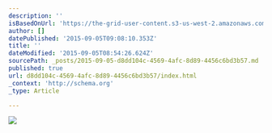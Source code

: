 ```yaml
---
description: ''
isBasedOnUrl: 'https://the-grid-user-content.s3-us-west-2.amazonaws.com/27894d60-7fd3-4126-99e6-06b761b793ae.jpg'
author: []
datePublished: '2015-09-05T09:08:10.353Z'
title: ''
dateModified: '2015-09-05T08:54:26.624Z'
sourcePath: _posts/2015-09-05-d8dd104c-4569-4afc-8d89-4456c6bd3b57.md
published: true
url: d8dd104c-4569-4afc-8d89-4456c6bd3b57/index.html
_context: 'http://schema.org'
_type: Article

---
```

![](https://the-grid-user-content.s3-us-west-2.amazonaws.com/27894d60-7fd3-4126-99e6-06b761b793ae.jpg)